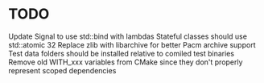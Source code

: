 # TODO

Update Signal to use std::bind with lambdas
Stateful classes should use std::atomic 32
Replace zlib with libarchive for better Pacm archive support
Test data folders should be installed relative to comiled test binaries
Remove old WITH_xxx variables from CMake since they don't properly represent scoped dependencies